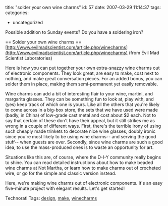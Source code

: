 title: "solder your own wine charms"
id: 57
date: 2007-03-29 11:14:37
tags: 
categories: 
- uncategorized

Possible addition to Sunday events?  Do you have a soldering iron?

== Solder your own wine charms ==
  [http://www.evilmadscientist.com/article.php/winecharms](http://www.evilmadscientist.com/article.php/winecharms)
  (from Evil Mad Scientist Laboratories)

Here is how you can put together your own extra-snazzy wine charms out of electronic components. They look great, are easy to make, cost next to nothing, and make great conversation pieces. For an added bonus, you can solder them in place, making them semi-permanent yet easily removable.

Wine charms can add a bit of interesting flair to your wine, martini, and margarita glasses.  They can be something fun to look at, play with, and (yes) keep track of which one is yours.
Like all the others that you're likely to come across in a big-box store, the sets that we have used were made (badly, in China) of low-grade cast metal and cost about $2 each.   Not to say that certain of these don't have their appeal, but it still strikes me as wrong in a couple of different ways.
First, there's the terrible irony of using such cheaply made trinkets to decorate nice wine glasses, doubly ironic since you're most likely to be using wine charms-- and serving the good stuff-- when guests are over.  Secondly, since wine charms are such a good idea, to use the mass-produced ones is to waste an opportunity for art.

Situations like this are, of course, where the D-I-Y community really begins to shine.  You can read detailed instructions about how to make beaded wine charms at Not Martha, or learn how to make charms out of crocheted wire, or go for the
simple and classic version instead.

Here, we're making wine charms out of electronic components.  It's an easy five-minute project with elegant results.  Let's get started!

<!-- technorati tags start -->

Technorati Tags: [design](http://www.technorati.com/tag/design), [make](http://www.technorati.com/tag/make), [winecharms](http://www.technorati.com/tag/winecharms)
<!-- technorati tags end -->
